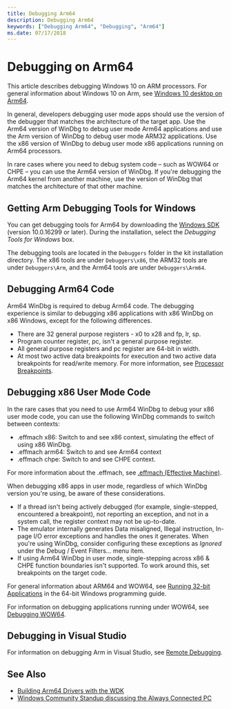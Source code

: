 ```yaml
---
title: Debugging Arm64
description: Debugging Arm64
keywords: ["Debugging Arm64", "Debugging", "Arm64"]
ms.date: 07/17/2018
---
```


# Debugging on Arm64

This article describes debugging Windows 10 on ARM processors. For general information about Windows 10 on Arm, see
[Windows 10 desktop on Arm64](/windows/uwp/porting/apps-on-arm).

In general, developers debugging user mode apps should use the version of the debugger that matches the architecture of the target app. Use the Arm64 version of WinDbg to debug user mode Arm64 applications and use the Arm version of WinDbg to debug user mode ARM32 applications. Use the x86 version of WinDbg to debug user mode x86 applications running on Arm64 processors.  

In rare cases where you need to debug system code – such as WOW64 or CHPE – you can use the Arm64 version of WinDbg. If you're debugging the Arm64 kernel from another machine, use the version of WinDbg that matches the architecture of that other machine.  

## Getting Arm  Debugging Tools for Windows

You can get debugging tools for Arm64 by downloading the [Windows SDK](https://developer.microsoft.com/windows/downloads/windows-sdk/) (version 10.0.16299 or later).  During the installation, select the *Debugging Tools for Windows* box.

The debugging tools are located in the `Debuggers` folder in the kit installation directory.  The x86 tools are under `Debuggers\x86`, the ARM32 tools are under `Debuggers\Arm`, and the Arm64 tools are under `Debuggers\Arm64`.

## Debugging Arm64 Code

Arm64 WinDbg is required to debug Arm64 code. The debugging experience is similar to debugging x86 applications with x86 WinDbg on x86 Windows, except for the following differences.

- There are 32 general purpose registers - x0 to x28 and fp, lr, sp.
- Program counter register, pc, isn't a general purpose register.
- All general purpose registers and pc register are 64-bit in width.
- At most two active data breakpoints for execution and two active data breakpoints for read/write memory. For more information, see [Processor Breakpoints](./processor-breakpoints---ba-breakpoints-.md).

## Debugging x86 User Mode Code

In the rare cases that you need to use Arm64 WinDbg to debug your x86 user mode code, you can use the following WinDbg commands to switch between contexts:

- .effmach x86: Switch to and see x86 context, simulating the effect of using x86 WinDbg.
- .effmach arm64: Switch to and see Arm64 context
- .effmach chpe: Switch to and see CHPE context.

For more information about the .effmach, see [.effmach (Effective Machine)](../debuggercmds/-effmach--effective-machine-.md).

When debugging x86 apps in user mode, regardless of which WinDbg version you're using, be aware of these considerations.

- If a thread isn't being actively debugged (for example, single-stepped, encountered a breakpoint), not reporting an exception, and not in a system call, the register context may not be up-to-date.
- The emulator internally generates Data misaligned, Illegal instruction, In-page I/O error exceptions and handles the ones it generates. When you're using WinDbg, consider configuring these exceptions as *Ignored* under the Debug / Event Filters… menu item.  
- If using Arm64 WinDbg in user mode, single-stepping across x86 & CHPE function boundaries isn't supported. To work around this, set breakpoints on the target code.

For general information about ARM64 and WOW64, see [Running 32-bit Applications](/windows/desktop/WinProg64/running-32-bit-applications) in the 64-bit Windows programming guide.

For information on debugging applications running under WOW64, see [Debugging WOW64](/windows/desktop/WinProg64/debugging-wow64).

## Debugging in Visual Studio

For information on debugging Arm in Visual Studio, see [Remote Debugging](/visualstudio/debugger/remote-debugging).

## See Also

- [Building Arm64 Drivers with the WDK](../develop/building-arm64-drivers.md)
- [Windows Community Standup discussing the Always Connected PC](https://blogs.windows.com/buildingapps/2018/01/22/windows-community-standup-discussing-always-connected-pc/)
